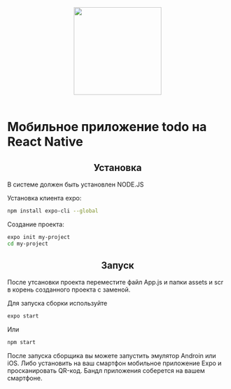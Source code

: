 <div align="center">
  <a href="https://reactnative.dev/">
    <img width="200" height="200" src="https://reactnative.dev/img/header_logo.svg">
  </a>
  <br>
  <br>
</div>

<h1>Мобильное приложение todo на React Native</h1>


<h2 align="center">Установка</h2>
В системе должен быть установлен NODE.JS
<br>

Установка клиента expo:

```bash
npm install expo-cli --global
```

Создание проекта:

```bash
expo init my-project
cd my-project
```

<h2 align="center">Запуск</h2>

После утсановки проекта переместите файл App.js и папки assets и scr в корень созданного проекта с заменой.

Для запуска сборки используйте
```bash
expo start
```
Или 
```bash
npm start
```
После запуска сборщика вы можете запустить эмулятор Androin или iOS.
Либо установить на ваш смартфон мобильное приложение Expo и просканировать QR-код. 
Бандл приложения соберется на вашем смартфоне.
